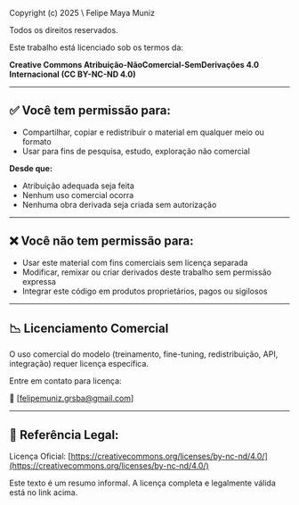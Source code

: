 Copyright (c) 2025 \ Felipe Maya Muniz

Todos os direitos reservados.

Este trabalho está licenciado sob os termos da:

**Creative Commons Atribuição-NãoComercial-SemDerivações 4.0 Internacional (CC BY-NC-ND 4.0)**

---

## ✅ Você tem permissão para:

* Compartilhar, copiar e redistribuir o material em qualquer meio ou formato
* Usar para fins de pesquisa, estudo, exploração não comercial

**Desde que:**

* Atribuição adequada seja feita
* Nenhum uso comercial ocorra
* Nenhuma obra derivada seja criada sem autorização

---

## ❌ Você **não** tem permissão para:

* Usar este material com fins comerciais sem licença separada
* Modificar, remixar ou criar derivados deste trabalho sem permissão expressa
* Integrar este código em produtos proprietários, pagos ou sigilosos

---

## 📉 Licenciamento Comercial

O uso comercial do modelo (treinamento, fine-tuning, redistribuição, API, integração) requer licença específica.

Entre em contato para licença:

📧 \[[felipemuniz.grsba@gmail.com](mailto:felipemuniz.grsba@gmail.com)]

---

## 🔗 Referência Legal:

Licença Oficial: [https://creativecommons.org/licenses/by-nc-nd/4.0/](https://creativecommons.org/licenses/by-nc-nd/4.0/)

Este texto é um resumo informal. A licença completa e legalmente válida está no link acima.
